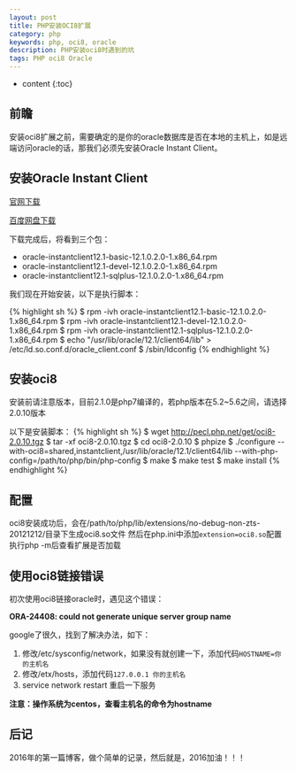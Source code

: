 ```yaml
---   
layout: post
title: PHP安装OCI8扩展
category: php
keywords: php, oci8, oracle
description: PHP安装oci8时遇到的坑
tags: PHP oci8 Oracle
---  
```


* content
{:toc}

## 前瞻

安装oci8扩展之前，需要确定的是你的oracle数据库是否在本地的主机上，如是远端访问oracle的话，那我们必须先安装Oracle Instant Client。

## 安装Oracle Instant Client

[官网下载](http://www.oracle.com/technetwork/database/features/instant-client/index-097480.html)

[百度网盘下载](http://pan.baidu.com/s/1gejaC63)

<!--more-->

下载完成后，将看到三个包：

*  oracle-instantclient12.1-basic-12.1.0.2.0-1.x86_64.rpm
*  oracle-instantclient12.1-devel-12.1.0.2.0-1.x86_64.rpm 
*  oracle-instantclient12.1-sqlplus-12.1.0.2.0-1.x86_64.rpm 

我们现在开始安装，以下是执行脚本：

{% highlight sh %}
$ rpm -ivh oracle-instantclient12.1-basic-12.1.0.2.0-1.x86_64.rpm
$ rpm -ivh oracle-instantclient12.1-devel-12.1.0.2.0-1.x86_64.rpm
$ rpm -ivh oracle-instantclient12.1-sqlplus-12.1.0.2.0-1.x86_64.rpm
$ echo "/usr/lib/oracle/12.1/client64/lib" > /etc/ld.so.conf.d/oracle_client.conf
$ /sbin/ldconfig
{% endhighlight %}

## 安装oci8

安装前请注意版本，目前2.1.0是php7编译的，若php版本在5.2~5.6之间，请选择2.0.10版本

以下是安装脚本：
{% highlight sh %}
$ wget http://pecl.php.net/get/oci8-2.0.10.tgz
$ tar -xf oci8-2.0.10.tgz
$ cd oci8-2.0.10
$ phpize
$ ./configure --with-oci8=shared,instantclient,/usr/lib/oracle/12.1/client64/lib --with-php-config=/path/to/php/bin/php-config
$ make
$ make test
$ make install
{% endhighlight %}

## 配置

oci8安装成功后，会在/path/to/php/lib/extensions/no-debug-non-zts-20121212/目录下生成oci8.so文件
然后在php.ini中添加`extension=oci8.so`配置
执行php -m后查看扩展是否加载

## 使用oci8链接错误

初次使用oci8链接oracle时，遇见这个错误：

**ORA-24408: could not generate unique server group name**

google了很久，找到了解决办法，如下：

1. 修改/etc/sysconfig/network，如果没有就创建一下，添加代码`HOSTNAME=你的主机名`
2. 修改/etx/hosts，添加代码`127.0.0.1 你的主机名`
3. service network restart 重启一下服务

**注意：操作系统为centos，查看主机名的命令为hostname**

## 后记

2016年的第一篇博客，做个简单的记录，然后就是，2016加油！！！

